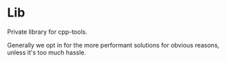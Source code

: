 # Lib

Private library for cpp-tools.

Generally we opt in for the more performant solutions for obvious reasons, unless it's too much hassle.
